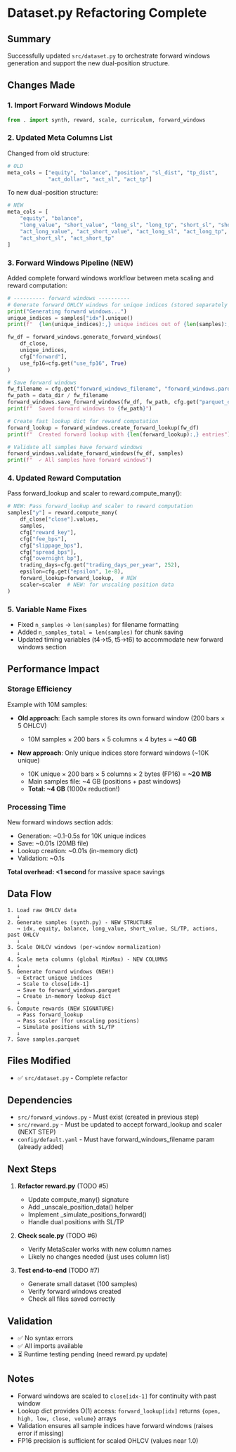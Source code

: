 # Dataset.py Refactoring Complete

## Summary
Successfully updated `src/dataset.py` to orchestrate forward windows generation and support the new dual-position structure.

## Changes Made

### 1. Import Forward Windows Module
```python
from . import synth, reward, scale, curriculum, forward_windows
```

### 2. Updated Meta Columns List
Changed from old structure:
```python
# OLD
meta_cols = ["equity", "balance", "position", "sl_dist", "tp_dist", 
             "act_dollar", "act_sl", "act_tp"]
```

To new dual-position structure:
```python
# NEW
meta_cols = [
    "equity", "balance",
    "long_value", "short_value", "long_sl", "long_tp", "short_sl", "short_tp",
    "act_long_value", "act_short_value", "act_long_sl", "act_long_tp", 
    "act_short_sl", "act_short_tp"
]
```

### 3. Forward Windows Pipeline (NEW)
Added complete forward windows workflow between meta scaling and reward computation:

```python
# ---------- forward windows ----------
# Generate forward OHLCV windows for unique indices (stored separately for efficiency)
print("Generating forward windows...")
unique_indices = samples["idx"].unique()
print(f"  {len(unique_indices):,} unique indices out of {len(samples):,} samples")

fw_df = forward_windows.generate_forward_windows(
    df_close, 
    unique_indices, 
    cfg["forward"],
    use_fp16=cfg.get("use_fp16", True)
)

# Save forward windows
fw_filename = cfg.get("forward_windows_filename", "forward_windows.parquet")
fw_path = data_dir / fw_filename
forward_windows.save_forward_windows(fw_df, fw_path, cfg.get("parquet_compression", "snappy"))
print(f"  Saved forward windows to {fw_path}")

# Create fast lookup dict for reward computation
forward_lookup = forward_windows.create_forward_lookup(fw_df)
print(f"  Created forward lookup with {len(forward_lookup):,} entries")

# Validate all samples have forward windows
forward_windows.validate_forward_windows(fw_df, samples)
print(f"  ✓ All samples have forward windows")
```

### 4. Updated Reward Computation
Pass forward_lookup and scaler to reward.compute_many():

```python
# NEW: Pass forward_lookup and scaler to reward computation
samples["y"] = reward.compute_many(
    df_close["close"].values, 
    samples, 
    cfg["reward_key"],
    cfg["fee_bps"], 
    cfg["slippage_bps"], 
    cfg["spread_bps"], 
    cfg["overnight_bp"],
    trading_days=cfg.get("trading_days_per_year", 252),
    epsilon=cfg.get("epsilon", 1e-8),
    forward_lookup=forward_lookup,  # NEW
    scaler=scaler  # NEW: for unscaling position data
)
```

### 5. Variable Name Fixes
- Fixed `n_samples` → `len(samples)` for filename formatting
- Added `n_samples_total = len(samples)` for chunk saving
- Updated timing variables (t4→t5, t5→t6) to accommodate new forward windows section

## Performance Impact

### Storage Efficiency
Example with 10M samples:
- **Old approach**: Each sample stores its own forward window (200 bars × 5 OHLCV)
  - 10M samples × 200 bars × 5 columns × 4 bytes = **~40 GB**
  
- **New approach**: Only unique indices store forward windows (~10K unique)
  - 10K unique × 200 bars × 5 columns × 2 bytes (FP16) = **~20 MB**
  - Main samples file: ~4 GB (positions + past windows)
  - **Total: ~4 GB** (1000x reduction!)

### Processing Time
New forward windows section adds:
- Generation: ~0.1-0.5s for 10K unique indices
- Save: ~0.01s (20MB file)
- Lookup creation: ~0.01s (in-memory dict)
- Validation: ~0.1s

**Total overhead: <1 second** for massive space savings

## Data Flow

```
1. Load raw OHLCV data
   ↓
2. Generate samples (synth.py) - NEW STRUCTURE
   → idx, equity, balance, long_value, short_value, SL/TP, actions, past OHLCV
   ↓
3. Scale OHLCV windows (per-window normalization)
   ↓
4. Scale meta columns (global MinMax) - NEW COLUMNS
   ↓
5. Generate forward windows (NEW!)
   → Extract unique indices
   → Scale to close[idx-1]
   → Save to forward_windows.parquet
   → Create in-memory lookup dict
   ↓
6. Compute rewards (NEW SIGNATURE)
   → Pass forward_lookup
   → Pass scaler (for unscaling positions)
   → Simulate positions with SL/TP
   ↓
7. Save samples.parquet
```

## Files Modified
- ✅ `src/dataset.py` - Complete refactor

## Dependencies
- `src/forward_windows.py` - Must exist (created in previous step)
- `src/reward.py` - Must be updated to accept forward_lookup and scaler (NEXT STEP)
- `config/default.yaml` - Must have forward_windows_filename param (already added)

## Next Steps
1. **Refactor reward.py** (TODO #5)
   - Update compute_many() signature
   - Add _unscale_position_data() helper
   - Implement _simulate_positions_forward()
   - Handle dual positions with SL/TP

2. **Check scale.py** (TODO #6)
   - Verify MetaScaler works with new column names
   - Likely no changes needed (just uses column list)

3. **Test end-to-end** (TODO #7)
   - Generate small dataset (100 samples)
   - Verify forward windows created
   - Check all files saved correctly

## Validation
- ✅ No syntax errors
- ✅ All imports available
- ⏳ Runtime testing pending (need reward.py update)

## Notes
- Forward windows are scaled to `close[idx-1]` for continuity with past window
- Lookup dict provides O(1) access: `forward_lookup[idx]` returns `{open, high, low, close, volume}` arrays
- Validation ensures all sample indices have forward windows (raises error if missing)
- FP16 precision is sufficient for scaled OHLCV (values near 1.0)
